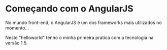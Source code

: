 # Começando com o AngularJS

No mundo front-end, o AngularJS é um dos frameworks mais utilizados no momento... 

Neste "helloworld" tenho o minha primeira pratica com a tecnologia na versão 1.5.